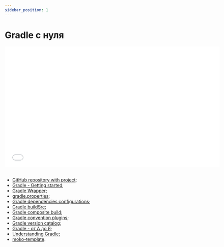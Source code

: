 ```yaml
---
sidebar_position: 1
---
```


# Gradle с нуля

<iframe src="//www.youtube.com/embed/23BJW4w0gkY?list=PL6yFiPOVXVUi90sQ66dtmuXP-1-TeHwl5" frameborder="0" allowfullscreen width="675" height="380"></iframe>
<br/>
<br/>

- [GitHub repository with project](https://github.com/Alex009/gradle-from-scratch);
- [Gradle - Getting started](https://docs.gradle.org/current/userguide/getting_started.html);
- [Gradle Wrapper](/learning/gradle/gradle-wrapper);
- [gradle.properties](/learning/gradle/build-environment);
- [Gradle dependencies configurations](/learning/gradle/configuration);
- [Gradle buildSrc](/learning/gradle/buildSrc);
- [Gradle composite build](/learning/gradle/composite-build);
- [Gradle convention plugins](/learning/gradle/convention-plugins);
- [Gradle version catalog](/learning/gradle/version-catalogs);
- [Gradle - от А до Я](https://www.youtube.com/watch?v=Yft6h7JkWo0);
- [Understanding Gradle](https://www.youtube.com/playlist?list=PLWQK2ZdV4Yl2k2OmC_gsjDpdIBTN0qqkE);
- [moko-template](https://github.com/icerockdev/moko-template).
